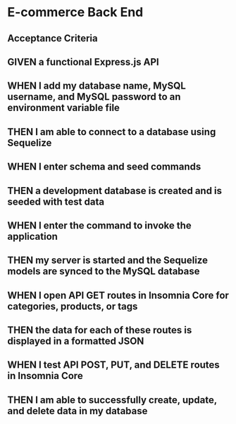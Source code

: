 # E-commerce Back End 

## Acceptance Criteria
## GIVEN a functional Express.js API
## WHEN I add my database name, MySQL username, and MySQL password to an environment variable file
## THEN I am able to connect to a database using Sequelize
## WHEN I enter schema and seed commands
## THEN a development database is created and is seeded with test data
## WHEN I enter the command to invoke the application
## THEN my server is started and the Sequelize models are synced to the MySQL database
## WHEN I open API GET routes in Insomnia Core for categories, products, or tags
## THEN the data for each of these routes is displayed in a formatted JSON
## WHEN I test API POST, PUT, and DELETE routes in Insomnia Core
## THEN I am able to successfully create, update, and delete data in my database